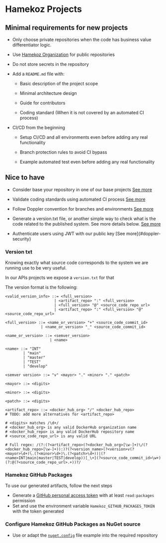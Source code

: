 # Hamekoz Projects

## Minimal requirements for new projects

- Only choose private repositories when the code has business value differentiator logic.

- Use [Hamekoz Organization](https://github.com/hamekoz/) for public repositories

- Do not store secrets in the repository

- Add a `README.md` file with:

  - Basic description of the project scope

  - Minimal architecture design

  - Guide for contributors

  - Coding standard (When it is not covered by an automated CI process)

- CI/CD from the beginning

  - Setup CI/CD and all environments even before adding any real functionality

  - Branch protection rules to avoid CI bypass

  - Example automated test even before adding any real functionality

## Nice to have

- Consider base your repository in one of our base projects [See more](#base-projects)

- Validate coding standards using automated CI process [See more](#ci-cd)

- Follow Doppler convention for branches and environments [See more](#ci-cd)

- Generate a version.txt file, or another simple way to check what is the code related to the published system. See more details below. [See more](#version-txt)

- Authenticate users using JWT with our public key [See more]{#doppler-security}

### Version txt

Knowing exactly what source code corresponds to the system we are running use to be very useful.

In our APIs projects we expose a `version.txt` for that

The version format is the following:

```bnf
<valid_version_info> ::= <full_version>
                      | <artifact_repo> ":" <full_version>
                      | <full_version> "@" <source_code_repo_url>
                      | <artifact_repo> ":" <full_version> "@" <source_code_repo_url>

<full_version> ::= <name_or_version> "+" <source_code_commit_id>
                | <name_or_version> "_" <source_code_commit_id>

<name_or_version> ::= <semver_version>
                    | <name>

<name> ::= "INT"
        | "main"
        | "master"
        | "TEST"
        | "develop"

<semver version> ::= "v" <mayor> "." <minor> "." <patch>

<mayor> ::= <digits>

<minor> ::= <digits>

<patch> ::= <digits>

<artifact_repo> ::= <docker_hub_org> "/" <docker_hub_repo>
# TODO: add more alternatives for <artifact_repo>

# <digits> matches /\d+/
# <docker_hub_org> is any valid DockerHub organization name
# <docker_hub_repo> is any valid DockerHub repository name
# <source_code_repo_url> is any valid URL

# Full regex: /(?:(?<artifact_repo>(?<docker_hub_org>[\w-]+)\/(?<docker_hub_repo>[\w-]+)):)?(?<version_name>(?<version>v(?<mayor>\d+)\.(?<minor>\d+)\.(?<patch>\d+))|(?<name>INT|main|master|TEST|develop))[_\+](?<source_code_commit_id>\w+)(?:@(?<source_code_repo_url>.+))?/
```

### Hamekoz GitHub Packages

To use our generated artifacts, follow the next steps

- Generate a [GitHub personal access token](https://github.com/settings/tokens/new) with at least `read:packages` permission
- Set and use the environment variable `Hamekoz_GITHUB_PACKAGES_TOKEN` with the token generated

### Configure Hamekoz GitHub Packages as NuGet source

- Use or adapt the [`nuget.config`](https://github.com/hamekoz/.github/blob/main/dotnet-examples/nuget.config) file example into the required repository
